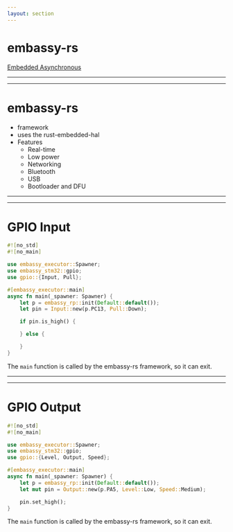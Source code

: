 ```yaml
---
layout: section
---
```

# embassy-rs
[Embedded Asynchronous](https://embassy.dev/)

---
---
# embassy-rs

- framework
- uses the rust-embedded-hal
- Features
  - Real-time
  - Low power
  - Networking
  - Bluetooth
  - USB
  - Bootloader and DFU

---
---
# GPIO Input

```rust {all|5|8,9,18|10|6,11-17}
#![no_std]
#![no_main]

use embassy_executor::Spawner;
use embassy_stm32::gpio;
use gpio::{Input, Pull};

#[embassy_executor::main]
async fn main(_spawner: Spawner) {
    let p = embassy_rp::init(Default::default());
    let pin = Input::new(p.PC13, Pull::Down);

    if pin.is_high() {

    } else {

    }
}
```

The `main` function is called by the embassy-rs framework, so it can exit.

---
---
# GPIO Output

```rust {all|5|8,9,18|10|6,11-13}
#![no_std]
#![no_main]

use embassy_executor::Spawner;
use embassy_stm32::gpio;
use gpio::{Level, Output, Speed};

#[embassy_executor::main]
async fn main(_spawner: Spawner) {
    let p = embassy_rp::init(Default::default());
    let mut pin = Output::new(p.PA5, Level::Low, Speed::Medium);

    pin.set_high();
}
```

The `main` function is called by the embassy-rs framework, so it can exit.
